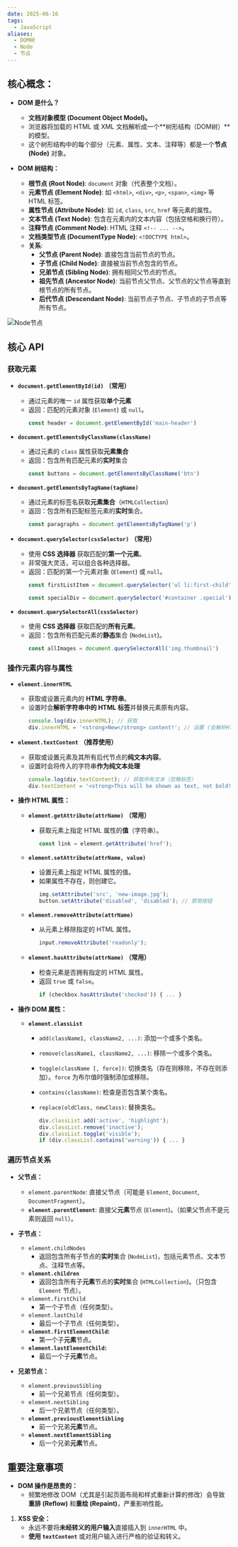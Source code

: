 ```yaml
---
date: 2025-06-16
tags:
  - JavaScript
aliases:
  - DOM树
  - Node
  - 节点
---
```

## **核心概念：**

- **DOM 是什么？**
  - **文档对象模型 (Document Object Model)。**
  - 浏览器将加载的 HTML 或 XML 文档解析成一个**树形结构（DOM树）**的模型。
  - 这个树形结构中的每个部分（元素、属性、文本、注释等）都是一个**节点 (Node)** 对象。


- **DOM 树结构：**
  - **根节点 (Root Node)**: `document` 对象（代表整个文档）。
  - **元素节点 (Element Node)**: 如 `<html>`, `<div>`, `<p>`, `<span>`, `<img>` 等 HTML 标签。
  - **属性节点 (Attribute Node)**: 如 `id`, `class`, `src`, `href` 等元素的属性。
  - **文本节点 (Text Node)**: 包含在元素内的文本内容（包括空格和换行符）。
  - **注释节点 (Comment Node)**: HTML 注释 `<!-- ... -->`。
  - **文档类型节点 (DocumentType Node)**: `<!DOCTYPE html>`。
  - **关系**:
    - **父节点 (Parent Node)**: 直接包含当前节点的节点。
    - **子节点 (Child Node)**: 直接被当前节点包含的节点。
    - **兄弟节点 (Sibling Node)**: 拥有相同父节点的节点。
    - **祖先节点 (Ancestor Node)**: 当前节点父节点、父节点的父节点等直到根节点的所有节点。
    - **后代节点 (Descendant Node)**: 当前节点子节点、子节点的子节点等所有节点。


![Node节点](https://pic-go-image-1363881366.cos.ap-chengdu.myqcloud.com/Image/Node%E8%8A%82%E7%82%B9.png)




## **核心 API**

### 获取元素

- **`document.getElementById(id)`** **（常用）**
  - 通过元素的唯一 `id` 属性获取**单个元素**
  - 返回：匹配的元素对象 (`Element`) 或 `null`。
    ```js
    const header = document.getElementById('main-header')
    ```


- **`document.getElementsByClassName(className)`**
  - 通过元素的 `class` 属性获取**元素集合**
  - 返回：包含所有匹配元素的**实时**集合
    ```js
    const buttons = document.getElementsByClassName('btn')
    ```


- **`document.getElementsByTagName(tagName)`**
  - 通过元素的标签名获取**元素集合**（`HTMLCollection`）
  - 返回：包含所有匹配标签元素的**实时**集合。
    ```js
    const paragraphs = document.getElementsByTagName('p')
    ```


- **`document.querySelector(cssSelector)`** **（常用）**
  - 使用 **CSS 选择器** 获取匹配的**第一个元素**。
  - 非常强大灵活，可以组合各种选择器。
  - 返回：匹配的第一个元素对象 (`Element`) 或 `null`。
    ```js
    const firstListItem = document.querySelector('ul li:first-child');
    
    const specialDiv = document.querySelector('#container .special');
    ```


- **`document.querySelectorAll(cssSelector)`**
  - 使用 **CSS 选择器** 获取匹配的**所有元素**。
  - 返回：包含所有匹配元素的**静态**集合 (`NodeList`)。
    ```js
    const allImages = document.querySelectorAll('img.thumbnail')
    ```



### 操作元素内容与属性

- **`element.innerHTML`**
  - 获取或设置元素内的 **HTML 字符串**。
  - 设置时会**解析字符串中的 HTML 标签**并替换元素原有内容。
    ```js
    console.log(div.innerHTML); // 获取
    div.innerHTML = '<strong>New</strong> content!'; // 设置 (会解析HTML)
    ```


- **`element.textContent`** **（推荐使用）**
  - 获取或设置元素及其所有后代节点的**纯文本内容**。
  - 设置时会将传入的字符串**作为纯文本处理**
    ```js
    console.log(div.textContent); // 获取所有文本（忽略标签）
    div.textContent = '<strong>This will be shown as text, not bold!</strong>'; // 设置纯文本
    ```


- **操作 HTML 属性：**
  - **`element.getAttribute(attrName)`** **（常用）**
    - 获取元素上指定 HTML 属性的**值**（字符串）。
      ```js
      const link = element.getAttribute('href');
      ```


  - **`element.setAttribute(attrName, value)`**
    - 设置元素上指定 HTML 属性的值。
    - 如果属性不存在，则创建它。
      ```js
      img.setAttribute('src', 'new-image.jpg');
      button.setAttribute('disabled', 'disabled'); // 禁用按钮
      ```
 

  - **`element.removeAttribute(attrName)`**
    - 从元素上移除指定的 HTML 属性。
      ```js
      input.removeAttribute('readonly');
      ```
 

  - **`element.hasAttribute(attrName)`** **（常用）**
    - 检查元素是否拥有指定的 HTML 属性。
    - 返回 `true` 或 `false`。
      ```js
      if (checkbox.hasAttribute('checked')) { ... }
      ```

      

- **操作 DOM 属性：**

  - **`element.classList`**
    - `add(className1, className2, ...)`: 添加一个或多个类名。
    - `remove(className1, className2, ...)`: 移除一个或多个类名。
    - `toggle(className [, force])`: 切换类名（存在则移除，不存在则添加）。`force` 为布尔值时强制添加或移除。
    - `contains(className)`: 检查是否包含某个类名。
    - `replace(oldClass, newClass)`: 替换类名。

      ```js
      div.classList.add('active', 'highlight');
      div.classList.remove('inactive');
      div.classList.toggle('visible');
      if (div.classList.contains('warning')) { ... }
      ```



### 遍历节点关系

- **父节点：**
  - `element.parentNode`: 直接父节点（可能是 `Element`, `Document`, `DocumentFragment`）。
  - **`element.parentElement`**: 直接父**元素**节点 (`Element`)。（如果父节点不是元素则返回 `null`）。


- **子节点：**
  - `element.childNodes`
    - 返回包含所有子节点的**实时**集合 (`NodeList`)，包括元素节点、文本节点、注释节点等。
  - **`element.children`** 
    - 返回包含所有子**元素**节点的**实时**集合 (`HTMLCollection`)。（只包含 `Element` 节点）。
  - `element.firstChild`
    - 第一个子节点（任何类型）。
  - `element.lastChild`
    - 最后一个子节点（任何类型）。
  - **`element.firstElementChild`:**
    - 第一个子**元素**节点。
  - **`element.lastElementChild`:**
    - 最后一个子**元素**节点。


- **兄弟节点：**
  - `element.previousSibling`
    - 前一个兄弟节点（任何类型）。
  - `element.nextSibling`
    - 后一个兄弟节点（任何类型）。
  - **`element.previousElementSibling`**
    - 前一个兄弟**元素**节点。
  - **`element.nextElementSibling`**
    - 后一个兄弟**元素**节点。



## 重要注意事项

- **DOM 操作是昂贵的：**
  - 频繁地修改 DOM（尤其是引起页面布局和样式重新计算的修改）会导致**重排 (Reflow)** 和**重绘 (Repaint)**，严重影响性能。


1. **XSS 安全：** 
   - 永远不要将**未经转义的用户输入**直接插入到 `innerHTML` 中。
   - **使用 `textContent`** 或对用户输入进行严格的验证和转义。